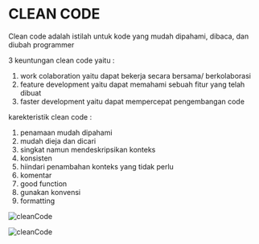 **<h1>CLEAN CODE</h1>**

Clean code adalah istilah untuk kode yang mudah dipahami, dibaca, dan diubah programmer

3 keuntungan clean code yaitu :
1. work colaboration yaitu dapat bekerja secara bersama/ berkolaborasi
2. feature development yaitu dapat memahami sebuah fitur yang telah dibuat
3. faster development yaitu dapat mempercepat pengembangan code

karekteristik clean code :
1. penamaan mudah dipahami
2. mudah dieja dan dicari
3. singkat namun mendeskripsikan konteks
4. konsisten
5. hiindari penambahan konteks yang tidak perlu
6. komentar
7. good function
8. gunakan konvensi
9. formatting

![cleanCode](https://github.com/julydsp/React_July-Dwi-Saputra/blob/feat/cleanCode/10_cleanCode/screenshot/Screenshot%20(400).png?row=true)

![cleanCode](https://github.com/julydsp/React_July-Dwi-Saputra/blob/feat/cleanCode/10_cleanCode/screenshot/Screenshot%20(401).png?row=true)